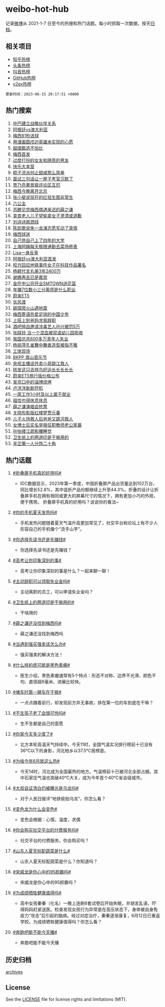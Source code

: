 # weibo-hot-hub

记录[微博](https://www.weibo.com)从 2021-1-7 日至今的热搜和热门话题。每小时抓取一次数据，按天[归档](archives)。

## 相关项目

- [知乎热榜](https://github.com/lonnyzhang423/zhihu-hot-hub)
- [头条热榜](https://github.com/lonnyzhang423/toutiao-hot-hub)
- [抖音热榜](https://github.com/lonnyzhang423/douyin-hot-hub)
- [GitHub热榜](https://github.com/lonnyzhang423/github-hot-hub)
- [v2ex热榜](https://github.com/lonnyzhang423/v2ex-hot-hub)


`更新时间：2023-06-15 20:17:51 +0800`

## 热门搜索

1. [中巴建立战略伙伴关系](https://m.weibo.cn/search?containerid=100103type%3D1%26t%3D10%26q%3D%23%E4%B8%AD%E5%B7%B4%E5%BB%BA%E7%AB%8B%E6%88%98%E7%95%A5%E4%BC%99%E4%BC%B4%E5%85%B3%E7%B3%BB%23&stream_entry_id=51&isnewpage=1&extparam=seat%3D1%26stream_entry_id%3D51%26cate%3D10103%26pos%3D0%26filter_type%3Drealtimehot%26dgr%3D0%26c_type%3D51%26display_time%3D1686831470%26pre_seqid%3D168683147017203267958&luicode=10000011&lfid=106003type%253D25%2526t%253D3%2526disable_hot%253D1%2526filter_type%253Drealtimehot)
1. [阿根廷vs澳大利亚](https://m.weibo.cn/search?containerid=100103type%3D1%26t%3D10%26q%3D%23%E9%98%BF%E6%A0%B9%E5%BB%B7vs%E6%BE%B3%E5%A4%A7%E5%88%A9%E4%BA%9A%23&stream_entry_id=31&isnewpage=1&extparam=seat%3D1%26lcate%3D5001%26realpos%3D1%26pos%3D0%26filter_type%3Drealtimehot%26flag%3D1%26c_type%3D31%26band_rank%3D1%26cate%3D5001%26dgr%3D0%26stream_entry_id%3D31%26q%3D%2523%25E9%2598%25BF%25E6%25A0%25B9%25E5%25BB%25B7vs%25E6%25BE%25B3%25E5%25A4%25A7%25E5%2588%25A9%25E4%25BA%259A%2523%26display_time%3D1686831470%26pre_seqid%3D168683147017203267958&luicode=10000011&lfid=106003type%253D25%2526t%253D3%2526disable_hot%253D1%2526filter_type%253Drealtimehot)
1. [梅西81秒进球](https://m.weibo.cn/search?containerid=100103type%3D1%26t%3D10%26q%3D%E6%A2%85%E8%A5%BF81%E7%A7%92%E8%BF%9B%E7%90%83&stream_entry_id=31&isnewpage=1&extparam=seat%3D1%26lcate%3D5001%26realpos%3D2%26pos%3D1%26filter_type%3Drealtimehot%26flag%3D1%26c_type%3D31%26band_rank%3D2%26cate%3D5001%26dgr%3D0%26stream_entry_id%3D31%26q%3D%25E6%25A2%2585%25E8%25A5%25BF81%25E7%25A7%2592%25E8%25BF%259B%25E7%2590%2583%26display_time%3D1686831470%26pre_seqid%3D168683147017203267958&luicode=10000011&lfid=106003type%253D25%2526t%253D3%2526disable_hot%253D1%2526filter_type%253Drealtimehot)
1. [用漫画圆戍边英雄未实现的心愿](https://m.weibo.cn/search?containerid=100103type%3D1%26t%3D10%26q%3D%23%E7%94%A8%E6%BC%AB%E7%94%BB%E5%9C%86%E6%88%8D%E8%BE%B9%E8%8B%B1%E9%9B%84%E6%9C%AA%E5%AE%9E%E7%8E%B0%E7%9A%84%E5%BF%83%E6%84%BF%23&stream_entry_id=31&isnewpage=1&extparam=seat%3D1%26lcate%3D5001%26realpos%3D3%26pos%3D2%26filter_type%3Drealtimehot%26flag%3D0%26c_type%3D31%26band_rank%3D3%26cate%3D5001%26dgr%3D0%26stream_entry_id%3D31%26q%3D%2523%25E7%2594%25A8%25E6%25BC%25AB%25E7%2594%25BB%25E5%259C%2586%25E6%2588%258D%25E8%25BE%25B9%25E8%258B%25B1%25E9%259B%2584%25E6%259C%25AA%25E5%25AE%259E%25E7%258E%25B0%25E7%259A%2584%25E5%25BF%2583%25E6%2584%25BF%2523%26display_time%3D1686831470%26pre_seqid%3D168683147017203267958&luicode=10000011&lfid=106003type%253D25%2526t%253D3%2526disable_hot%253D1%2526filter_type%253Drealtimehot)
1. [超值甄选不怕比](https://m.weibo.cn/search?containerid=100103type%3D1%26t%3D10%26q%3D%23%E8%B6%85%E5%80%BC%E7%94%84%E9%80%89%E4%B8%8D%E6%80%95%E6%AF%94%23&stream_entry_id=31&isnewpage=1&extparam=seat%3D1%26lcate%3D5001%26pos%3D3%26adid%3D193005%26q%3D%2523%25E8%25B6%2585%25E5%2580%25BC%25E7%2594%2584%25E9%2580%2589%25E4%25B8%258D%25E6%2580%2595%25E6%25AF%2594%2523%26dgr%3D0%26c_type%3D31%26band_rank%3D4%26topic_ad%3D1%26cate%3D5001%26is_ad_pos%3D1%26stream_entry_id%3D31%26filter_type%3Drealtimehot%26display_time%3D1686831470%26pre_seqid%3D168683147017203267958&luicode=10000011&lfid=106003type%253D25%2526t%253D3%2526disable_hot%253D1%2526filter_type%253Drealtimehot)
1. [梅西首发](https://m.weibo.cn/search?containerid=100103type%3D1%26t%3D10%26q%3D%23%E6%A2%85%E8%A5%BF%E9%A6%96%E5%8F%91%23&stream_entry_id=31&isnewpage=1&extparam=seat%3D1%26lcate%3D5001%26realpos%3D4%26pos%3D4%26filter_type%3Drealtimehot%26flag%3D1%26c_type%3D31%26band_rank%3D4%26cate%3D5001%26dgr%3D0%26stream_entry_id%3D31%26q%3D%2523%25E6%25A2%2585%25E8%25A5%25BF%25E9%25A6%2596%25E5%258F%2591%2523%26display_time%3D1686831470%26pre_seqid%3D168683147017203267958&luicode=10000011&lfid=106003type%253D25%2526t%253D3%2526disable_hot%253D1%2526filter_type%253Drealtimehot)
1. [过度打扮的女友和随意的男友](https://m.weibo.cn/search?containerid=100103type%3D1%26t%3D10%26q%3D%E8%BF%87%E5%BA%A6%E6%89%93%E6%89%AE%E7%9A%84%E5%A5%B3%E5%8F%8B%E5%92%8C%E9%9A%8F%E6%84%8F%E7%9A%84%E7%94%B7%E5%8F%8B&stream_entry_id=31&isnewpage=1&extparam=seat%3D1%26lcate%3D5001%26realpos%3D5%26pos%3D5%26filter_type%3Drealtimehot%26flag%3D2%26c_type%3D31%26band_rank%3D5%26cate%3D5001%26dgr%3D0%26stream_entry_id%3D31%26q%3D%25E8%25BF%2587%25E5%25BA%25A6%25E6%2589%2593%25E6%2589%25AE%25E7%259A%2584%25E5%25A5%25B3%25E5%258F%258B%25E5%2592%258C%25E9%259A%258F%25E6%2584%258F%25E7%259A%2584%25E7%2594%25B7%25E5%258F%258B%26display_time%3D1686831470%26pre_seqid%3D168683147017203267958&luicode=10000011&lfid=106003type%253D25%2526t%253D3%2526disable_hot%253D1%2526filter_type%253Drealtimehot)
1. [快乐大本营](https://m.weibo.cn/search?containerid=100103type%3D1%26t%3D10%26q%3D%E5%BF%AB%E4%B9%90%E5%A4%A7%E6%9C%AC%E8%90%A5&stream_entry_id=31&isnewpage=1&extparam=seat%3D1%26lcate%3D5001%26realpos%3D6%26pos%3D6%26filter_type%3Drealtimehot%26flag%3D2%26c_type%3D31%26band_rank%3D6%26cate%3D5001%26dgr%3D0%26stream_entry_id%3D31%26q%3D%25E5%25BF%25AB%25E4%25B9%2590%25E5%25A4%25A7%25E6%259C%25AC%25E8%2590%25A5%26display_time%3D1686831470%26pre_seqid%3D168683147017203267958&luicode=10000011&lfid=106003type%253D25%2526t%253D3%2526disable_hot%253D1%2526filter_type%253Drealtimehot)
1. [粽子流派何止甜咸那么简单](https://m.weibo.cn/search?containerid=100103type%3D1%26t%3D10%26q%3D%23%E7%B2%BD%E5%AD%90%E6%B5%81%E6%B4%BE%E4%BD%95%E6%AD%A2%E7%94%9C%E5%92%B8%E9%82%A3%E4%B9%88%E7%AE%80%E5%8D%95%23&stream_entry_id=31&isnewpage=1&extparam=seat%3D1%26lcate%3D5001%26pos%3D7%26adid%3D192902%26q%3D%2523%25E7%25B2%25BD%25E5%25AD%2590%25E6%25B5%2581%25E6%25B4%25BE%25E4%25BD%2595%25E6%25AD%25A2%25E7%2594%259C%25E5%2592%25B8%25E9%2582%25A3%25E4%25B9%2588%25E7%25AE%2580%25E5%258D%2595%2523%26dgr%3D0%26c_type%3D31%26band_rank%3D7%26cate%3D5001%26is_ad_pos%3D1%26stream_entry_id%3D31%26filter_type%3Drealtimehot%26display_time%3D1686831470%26pre_seqid%3D168683147017203267958&luicode=10000011&lfid=106003type%253D25%2526t%253D3%2526disable_hot%253D1%2526filter_type%253Drealtimehot)
1. [面试三句话让一屋子考官沉默了](https://m.weibo.cn/search?containerid=100103type%3D1%26t%3D10%26q%3D%E9%9D%A2%E8%AF%95%E4%B8%89%E5%8F%A5%E8%AF%9D%E8%AE%A9%E4%B8%80%E5%B1%8B%E5%AD%90%E8%80%83%E5%AE%98%E6%B2%89%E9%BB%98%E4%BA%86&stream_entry_id=31&isnewpage=1&extparam=seat%3D1%26lcate%3D5001%26realpos%3D7%26pos%3D8%26filter_type%3Drealtimehot%26flag%3D0%26c_type%3D31%26band_rank%3D7%26cate%3D5001%26dgr%3D0%26stream_entry_id%3D31%26q%3D%25E9%259D%25A2%25E8%25AF%2595%25E4%25B8%2589%25E5%258F%25A5%25E8%25AF%259D%25E8%25AE%25A9%25E4%25B8%2580%25E5%25B1%258B%25E5%25AD%2590%25E8%2580%2583%25E5%25AE%2598%25E6%25B2%2589%25E9%25BB%2598%25E4%25BA%2586%26display_time%3D1686831470%26pre_seqid%3D168683147017203267958&luicode=10000011&lfid=106003type%253D25%2526t%253D3%2526disable_hot%253D1%2526filter_type%253Drealtimehot)
1. [贾乃亮黄景瑜评论区互怼](https://m.weibo.cn/search?containerid=100103type%3D1%26t%3D10%26q%3D%23%E8%B4%BE%E4%B9%83%E4%BA%AE%E9%BB%84%E6%99%AF%E7%91%9C%E8%AF%84%E8%AE%BA%E5%8C%BA%E4%BA%92%E6%80%BC%23&stream_entry_id=31&isnewpage=1&extparam=seat%3D1%26lcate%3D5001%26realpos%3D8%26pos%3D9%26filter_type%3Drealtimehot%26flag%3D1%26c_type%3D31%26band_rank%3D8%26cate%3D5001%26dgr%3D0%26stream_entry_id%3D31%26q%3D%2523%25E8%25B4%25BE%25E4%25B9%2583%25E4%25BA%25AE%25E9%25BB%2584%25E6%2599%25AF%25E7%2591%259C%25E8%25AF%2584%25E8%25AE%25BA%25E5%258C%25BA%25E4%25BA%2592%25E6%2580%25BC%2523%26display_time%3D1686831470%26pre_seqid%3D168683147017203267958&luicode=10000011&lfid=106003type%253D25%2526t%253D3%2526disable_hot%253D1%2526filter_type%253Drealtimehot)
1. [梅西今晚离开北京](https://m.weibo.cn/search?containerid=100103type%3D1%26t%3D10%26q%3D%23%E6%A2%85%E8%A5%BF%E4%BB%8A%E6%99%9A%E7%A6%BB%E5%BC%80%E5%8C%97%E4%BA%AC%23&stream_entry_id=31&isnewpage=1&extparam=seat%3D1%26lcate%3D5001%26realpos%3D9%26pos%3D10%26filter_type%3Drealtimehot%26flag%3D0%26c_type%3D31%26band_rank%3D9%26cate%3D5001%26dgr%3D0%26stream_entry_id%3D31%26q%3D%2523%25E6%25A2%2585%25E8%25A5%25BF%25E4%25BB%258A%25E6%2599%259A%25E7%25A6%25BB%25E5%25BC%2580%25E5%258C%2597%25E4%25BA%25AC%2523%26display_time%3D1686831470%26pre_seqid%3D168683147017203267958&luicode=10000011&lfid=106003type%253D25%2526t%253D3%2526disable_hot%253D1%2526filter_type%253Drealtimehot)
1. [张小斐说现在的红毯生图非常生](https://m.weibo.cn/search?containerid=100103type%3D1%26t%3D10%26q%3D%E5%BC%A0%E5%B0%8F%E6%96%90%E8%AF%B4%E7%8E%B0%E5%9C%A8%E7%9A%84%E7%BA%A2%E6%AF%AF%E7%94%9F%E5%9B%BE%E9%9D%9E%E5%B8%B8%E7%94%9F&stream_entry_id=31&isnewpage=1&extparam=seat%3D1%26lcate%3D5001%26realpos%3D10%26pos%3D11%26filter_type%3Drealtimehot%26flag%3D2%26c_type%3D31%26band_rank%3D10%26cate%3D5001%26dgr%3D0%26stream_entry_id%3D31%26q%3D%25E5%25BC%25A0%25E5%25B0%258F%25E6%2596%2590%25E8%25AF%25B4%25E7%258E%25B0%25E5%259C%25A8%25E7%259A%2584%25E7%25BA%25A2%25E6%25AF%25AF%25E7%2594%259F%25E5%259B%25BE%25E9%259D%259E%25E5%25B8%25B8%25E7%2594%259F%26display_time%3D1686831470%26pre_seqid%3D168683147017203267958&luicode=10000011&lfid=106003type%253D25%2526t%253D3%2526disable_hot%253D1%2526filter_type%253Drealtimehot)
1. [六公主](https://m.weibo.cn/search?containerid=100103type%3D1%26t%3D10%26q%3D%E5%85%AD%E5%85%AC%E4%B8%BB&stream_entry_id=31&isnewpage=1&extparam=seat%3D1%26lcate%3D5001%26realpos%3D11%26pos%3D12%26filter_type%3Drealtimehot%26flag%3D2%26c_type%3D31%26band_rank%3D11%26cate%3D5001%26dgr%3D0%26stream_entry_id%3D31%26q%3D%25E5%2585%25AD%25E5%2585%25AC%25E4%25B8%25BB%26display_time%3D1686831470%26pre_seqid%3D168683147017203267958&luicode=10000011&lfid=106003type%253D25%2526t%253D3%2526disable_hot%253D1%2526filter_type%253Drealtimehot)
1. [苏醒见完梅西偶遇来迟的薛之谦](https://m.weibo.cn/search?containerid=100103type%3D1%26t%3D10%26q%3D%23%E8%8B%8F%E9%86%92%E8%A7%81%E5%AE%8C%E6%A2%85%E8%A5%BF%E5%81%B6%E9%81%87%E6%9D%A5%E8%BF%9F%E7%9A%84%E8%96%9B%E4%B9%8B%E8%B0%A6%23&stream_entry_id=31&isnewpage=1&extparam=seat%3D1%26lcate%3D5001%26realpos%3D12%26pos%3D13%26filter_type%3Drealtimehot%26flag%3D1%26c_type%3D31%26band_rank%3D12%26cate%3D5001%26dgr%3D0%26stream_entry_id%3D31%26q%3D%2523%25E8%258B%258F%25E9%2586%2592%25E8%25A7%2581%25E5%25AE%258C%25E6%25A2%2585%25E8%25A5%25BF%25E5%2581%25B6%25E9%2581%2587%25E6%259D%25A5%25E8%25BF%259F%25E7%259A%2584%25E8%2596%259B%25E4%25B9%258B%25E8%25B0%25A6%2523%26display_time%3D1686831470%26pre_seqid%3D168683147017203267958&luicode=10000011&lfid=106003type%253D25%2526t%253D3%2526disable_hot%253D1%2526filter_type%253Drealtimehot)
1. [卖杏老人儿子望偷拿女子澄清或道歉](https://m.weibo.cn/search?containerid=100103type%3D1%26t%3D10%26q%3D%23%E5%8D%96%E6%9D%8F%E8%80%81%E4%BA%BA%E5%84%BF%E5%AD%90%E6%9C%9B%E5%81%B7%E6%8B%BF%E5%A5%B3%E5%AD%90%E6%BE%84%E6%B8%85%E6%88%96%E9%81%93%E6%AD%89%23&stream_entry_id=31&isnewpage=1&extparam=seat%3D1%26lcate%3D5001%26realpos%3D13%26pos%3D14%26filter_type%3Drealtimehot%26flag%3D2%26c_type%3D31%26band_rank%3D13%26cate%3D5001%26dgr%3D0%26stream_entry_id%3D31%26q%3D%2523%25E5%258D%2596%25E6%259D%258F%25E8%2580%2581%25E4%25BA%25BA%25E5%2584%25BF%25E5%25AD%2590%25E6%259C%259B%25E5%2581%25B7%25E6%258B%25BF%25E5%25A5%25B3%25E5%25AD%2590%25E6%25BE%2584%25E6%25B8%2585%25E6%2588%2596%25E9%2581%2593%25E6%25AD%2589%2523%26display_time%3D1686831470%26pre_seqid%3D168683147017203267958&luicode=10000011&lfid=106003type%253D25%2526t%253D3%2526disable_hot%253D1%2526filter_type%253Drealtimehot)
1. [刘诗诗肩颈线](https://m.weibo.cn/search?containerid=100103type%3D1%26t%3D10%26q%3D%E5%88%98%E8%AF%97%E8%AF%97%E8%82%A9%E9%A2%88%E7%BA%BF&stream_entry_id=31&isnewpage=1&extparam=seat%3D1%26lcate%3D5001%26realpos%3D14%26pos%3D15%26filter_type%3Drealtimehot%26flag%3D1%26c_type%3D31%26band_rank%3D14%26cate%3D5001%26dgr%3D0%26stream_entry_id%3D31%26q%3D%25E5%2588%2598%25E8%25AF%2597%25E8%25AF%2597%25E8%2582%25A9%25E9%25A2%2588%25E7%25BA%25BF%26display_time%3D1686831470%26pre_seqid%3D168683147017203267958&luicode=10000011&lfid=106003type%253D25%2526t%253D3%2526disable_hot%253D1%2526filter_type%253Drealtimehot)
1. [陈凯歌说朱一龙演志愿军动了真情](https://m.weibo.cn/search?containerid=100103type%3D1%26t%3D10%26q%3D%23%E9%99%88%E5%87%AF%E6%AD%8C%E8%AF%B4%E6%9C%B1%E4%B8%80%E9%BE%99%E6%BC%94%E5%BF%97%E6%84%BF%E5%86%9B%E5%8A%A8%E4%BA%86%E7%9C%9F%E6%83%85%23&stream_entry_id=31&isnewpage=1&extparam=seat%3D1%26lcate%3D5001%26realpos%3D15%26pos%3D16%26adid%3D193190%26q%3D%2523%25E9%2599%2588%25E5%2587%25AF%25E6%25AD%258C%25E8%25AF%25B4%25E6%259C%25B1%25E4%25B8%2580%25E9%25BE%2599%25E6%25BC%2594%25E5%25BF%2597%25E6%2584%25BF%25E5%2586%259B%25E5%258A%25A8%25E4%25BA%2586%25E7%259C%259F%25E6%2583%2585%2523%26flag%3D0%26c_type%3D31%26band_rank%3D15%26cate%3D5001%26stream_entry_id%3D31%26dgr%3D0%26filter_type%3Drealtimehot%26display_time%3D1686831470%26pre_seqid%3D168683147017203267958&luicode=10000011&lfid=106003type%253D25%2526t%253D3%2526disable_hot%253D1%2526filter_type%253Drealtimehot)
1. [梅西球迷](https://m.weibo.cn/search?containerid=100103type%3D1%26t%3D10%26q%3D%E6%A2%85%E8%A5%BF%E7%90%83%E8%BF%B7&stream_entry_id=31&isnewpage=1&extparam=seat%3D1%26lcate%3D5001%26realpos%3D16%26pos%3D17%26filter_type%3Drealtimehot%26flag%3D0%26c_type%3D31%26band_rank%3D16%26cate%3D5001%26dgr%3D0%26stream_entry_id%3D31%26q%3D%25E6%25A2%2585%25E8%25A5%25BF%25E7%2590%2583%25E8%25BF%25B7%26display_time%3D1686831470%26pre_seqid%3D168683147017203267958&luicode=10000011&lfid=106003type%253D25%2526t%253D3%2526disable_hot%253D1%2526filter_type%253Drealtimehot)
1. [自己供自己上了四年的大学](https://m.weibo.cn/search?containerid=100103type%3D1%26t%3D10%26q%3D%23%E8%87%AA%E5%B7%B1%E4%BE%9B%E8%87%AA%E5%B7%B1%E4%B8%8A%E4%BA%86%E5%9B%9B%E5%B9%B4%E7%9A%84%E5%A4%A7%E5%AD%A6%23&stream_entry_id=31&isnewpage=1&extparam=seat%3D1%26lcate%3D5001%26realpos%3D17%26pos%3D18%26filter_type%3Drealtimehot%26flag%3D1%26c_type%3D31%26band_rank%3D17%26cate%3D5001%26dgr%3D0%26stream_entry_id%3D31%26q%3D%2523%25E8%2587%25AA%25E5%25B7%25B1%25E4%25BE%259B%25E8%2587%25AA%25E5%25B7%25B1%25E4%25B8%258A%25E4%25BA%2586%25E5%259B%259B%25E5%25B9%25B4%25E7%259A%2584%25E5%25A4%25A7%25E5%25AD%25A6%2523%26display_time%3D1686831470%26pre_seqid%3D168683147017203267958&luicode=10000011&lfid=106003type%253D25%2526t%253D3%2526disable_hot%253D1%2526filter_type%253Drealtimehot)
1. [上海阿姨每天极限通勤去菜场修表](https://m.weibo.cn/search?containerid=100103type%3D1%26t%3D10%26q%3D%23%E4%B8%8A%E6%B5%B7%E9%98%BF%E5%A7%A8%E6%AF%8F%E5%A4%A9%E6%9E%81%E9%99%90%E9%80%9A%E5%8B%A4%E5%8E%BB%E8%8F%9C%E5%9C%BA%E4%BF%AE%E8%A1%A8%23&stream_entry_id=31&isnewpage=1&extparam=seat%3D1%26lcate%3D5001%26realpos%3D18%26pos%3D19%26filter_type%3Drealtimehot%26flag%3D0%26c_type%3D31%26band_rank%3D18%26cate%3D5001%26dgr%3D0%26stream_entry_id%3D31%26q%3D%2523%25E4%25B8%258A%25E6%25B5%25B7%25E9%2598%25BF%25E5%25A7%25A8%25E6%25AF%258F%25E5%25A4%25A9%25E6%259E%2581%25E9%2599%2590%25E9%2580%259A%25E5%258B%25A4%25E5%258E%25BB%25E8%258F%259C%25E5%259C%25BA%25E4%25BF%25AE%25E8%25A1%25A8%2523%26display_time%3D1686831470%26pre_seqid%3D168683147017203267958&luicode=10000011&lfid=106003type%253D25%2526t%253D3%2526disable_hot%253D1%2526filter_type%253Drealtimehot)
1. [Lisa一身反骨](https://m.weibo.cn/search?containerid=100103type%3D1%26t%3D10%26q%3D%23Lisa%E4%B8%80%E8%BA%AB%E5%8F%8D%E9%AA%A8%23&stream_entry_id=31&isnewpage=1&extparam=seat%3D1%26lcate%3D5001%26realpos%3D19%26pos%3D20%26filter_type%3Drealtimehot%26flag%3D0%26c_type%3D31%26band_rank%3D19%26cate%3D5001%26dgr%3D0%26stream_entry_id%3D31%26q%3D%2523Lisa%25E4%25B8%2580%25E8%25BA%25AB%25E5%258F%258D%25E9%25AA%25A8%2523%26display_time%3D1686831470%26pre_seqid%3D168683147017203267958&luicode=10000011&lfid=106003type%253D25%2526t%253D3%2526disable_hot%253D1%2526filter_type%253Drealtimehot)
1. [阿根廷vs澳大利亚首发](https://m.weibo.cn/search?containerid=100103type%3D1%26t%3D10%26q%3D%23%E9%98%BF%E6%A0%B9%E5%BB%B7vs%E6%BE%B3%E5%A4%A7%E5%88%A9%E4%BA%9A%E9%A6%96%E5%8F%91%23&stream_entry_id=31&isnewpage=1&extparam=seat%3D1%26lcate%3D5001%26realpos%3D20%26pos%3D21%26filter_type%3Drealtimehot%26flag%3D1%26c_type%3D31%26band_rank%3D20%26cate%3D5001%26dgr%3D0%26stream_entry_id%3D31%26q%3D%2523%25E9%2598%25BF%25E6%25A0%25B9%25E5%25BB%25B7vs%25E6%25BE%25B3%25E5%25A4%25A7%25E5%2588%25A9%25E4%25BA%259A%25E9%25A6%2596%25E5%258F%2591%2523%26display_time%3D1686831470%26pre_seqid%3D168683147017203267958&luicode=10000011&lfid=106003type%253D25%2526t%253D3%2526disable_hot%253D1%2526filter_type%253Drealtimehot)
1. [校方回应地铁事件女子在科技作品署名](https://m.weibo.cn/search?containerid=100103type%3D1%26t%3D10%26q%3D%23%E6%A0%A1%E6%96%B9%E5%9B%9E%E5%BA%94%E5%9C%B0%E9%93%81%E4%BA%8B%E4%BB%B6%E5%A5%B3%E5%AD%90%E5%9C%A8%E7%A7%91%E6%8A%80%E4%BD%9C%E5%93%81%E7%BD%B2%E5%90%8D%23&stream_entry_id=31&isnewpage=1&extparam=seat%3D1%26lcate%3D5001%26realpos%3D21%26pos%3D22%26filter_type%3Drealtimehot%26flag%3D1%26c_type%3D31%26band_rank%3D21%26cate%3D5001%26dgr%3D0%26stream_entry_id%3D31%26q%3D%2523%25E6%25A0%25A1%25E6%2596%25B9%25E5%259B%259E%25E5%25BA%2594%25E5%259C%25B0%25E9%2593%2581%25E4%25BA%258B%25E4%25BB%25B6%25E5%25A5%25B3%25E5%25AD%2590%25E5%259C%25A8%25E7%25A7%2591%25E6%258A%2580%25E4%25BD%259C%25E5%2593%2581%25E7%25BD%25B2%25E5%2590%258D%2523%26display_time%3D1686831470%26pre_seqid%3D168683147017203267958&luicode=10000011&lfid=106003type%253D25%2526t%253D3%2526disable_hot%253D1%2526filter_type%253Drealtimehot)
1. [杨颖代言丸美3年2400万](https://m.weibo.cn/search?containerid=100103type%3D1%26t%3D10%26q%3D%23%E6%9D%A8%E9%A2%96%E4%BB%A3%E8%A8%80%E4%B8%B8%E7%BE%8E3%E5%B9%B42400%E4%B8%87%23&stream_entry_id=31&isnewpage=1&extparam=seat%3D1%26lcate%3D5001%26realpos%3D22%26pos%3D23%26filter_type%3Drealtimehot%26flag%3D2%26c_type%3D31%26band_rank%3D22%26cate%3D5001%26dgr%3D0%26stream_entry_id%3D31%26q%3D%2523%25E6%259D%25A8%25E9%25A2%2596%25E4%25BB%25A3%25E8%25A8%2580%25E4%25B8%25B8%25E7%25BE%258E3%25E5%25B9%25B42400%25E4%25B8%2587%2523%26display_time%3D1686831470%26pre_seqid%3D168683147017203267958&luicode=10000011&lfid=106003type%253D25%2526t%253D3%2526disable_hot%253D1%2526filter_type%253Drealtimehot)
1. [谢娜再去已是嘉宾](https://m.weibo.cn/search?containerid=100103type%3D1%26t%3D10%26q%3D%23%E8%B0%A2%E5%A8%9C%E5%86%8D%E5%8E%BB%E5%B7%B2%E6%98%AF%E5%98%89%E5%AE%BE%23&stream_entry_id=31&isnewpage=1&extparam=seat%3D1%26lcate%3D5001%26realpos%3D23%26pos%3D24%26filter_type%3Drealtimehot%26flag%3D0%26c_type%3D31%26band_rank%3D23%26cate%3D5001%26dgr%3D0%26stream_entry_id%3D31%26q%3D%2523%25E8%25B0%25A2%25E5%25A8%259C%25E5%2586%258D%25E5%258E%25BB%25E5%25B7%25B2%25E6%2598%25AF%25E5%2598%2589%25E5%25AE%25BE%2523%26display_time%3D1686831470%26pre_seqid%3D168683147017203267958&luicode=10000011&lfid=106003type%253D25%2526t%253D3%2526disable_hot%253D1%2526filter_type%253Drealtimehot)
1. [金在中公司开业SMTOWN送花篮](https://m.weibo.cn/search?containerid=100103type%3D1%26t%3D10%26q%3D%23%E9%87%91%E5%9C%A8%E4%B8%AD%E5%85%AC%E5%8F%B8%E5%BC%80%E4%B8%9ASMTOWN%E9%80%81%E8%8A%B1%E7%AF%AE%23&stream_entry_id=31&isnewpage=1&extparam=seat%3D1%26lcate%3D5001%26realpos%3D24%26pos%3D25%26filter_type%3Drealtimehot%26flag%3D1%26c_type%3D31%26band_rank%3D24%26cate%3D5001%26dgr%3D0%26stream_entry_id%3D31%26q%3D%2523%25E9%2587%2591%25E5%259C%25A8%25E4%25B8%25AD%25E5%2585%25AC%25E5%258F%25B8%25E5%25BC%2580%25E4%25B8%259ASMTOWN%25E9%2580%2581%25E8%258A%25B1%25E7%25AF%25AE%2523%26display_time%3D1686831470%26pre_seqid%3D168683147017203267958&luicode=10000011&lfid=106003type%253D25%2526t%253D3%2526disable_hot%253D1%2526filter_type%253Drealtimehot)
1. [年赚7位数小三分离师是什么职业](https://m.weibo.cn/search?containerid=100103type%3D1%26t%3D10%26q%3D%23%E5%B9%B4%E8%B5%9A7%E4%BD%8D%E6%95%B0%E5%B0%8F%E4%B8%89%E5%88%86%E7%A6%BB%E5%B8%88%E6%98%AF%E4%BB%80%E4%B9%88%E8%81%8C%E4%B8%9A%23&stream_entry_id=31&isnewpage=1&extparam=seat%3D1%26lcate%3D5001%26realpos%3D25%26pos%3D26%26filter_type%3Drealtimehot%26flag%3D0%26c_type%3D31%26band_rank%3D25%26cate%3D5001%26dgr%3D0%26stream_entry_id%3D31%26q%3D%2523%25E5%25B9%25B4%25E8%25B5%259A7%25E4%25BD%258D%25E6%2595%25B0%25E5%25B0%258F%25E4%25B8%2589%25E5%2588%2586%25E7%25A6%25BB%25E5%25B8%2588%25E6%2598%25AF%25E4%25BB%2580%25E4%25B9%2588%25E8%2581%258C%25E4%25B8%259A%2523%26display_time%3D1686831470%26pre_seqid%3D168683147017203267958&luicode=10000011&lfid=106003type%253D25%2526t%253D3%2526disable_hot%253D1%2526filter_type%253Drealtimehot)
1. [蔚来ET5](https://m.weibo.cn/search?containerid=100103type%3D1%26t%3D10%26q%3D%E8%94%9A%E6%9D%A5ET5&stream_entry_id=31&isnewpage=1&extparam=seat%3D1%26lcate%3D5001%26realpos%3D26%26pos%3D27%26filter_type%3Drealtimehot%26flag%3D1%26c_type%3D31%26band_rank%3D26%26cate%3D5001%26dgr%3D0%26stream_entry_id%3D31%26q%3D%25E8%2594%259A%25E6%259D%25A5ET5%26display_time%3D1686831470%26pre_seqid%3D168683147017203267958&luicode=10000011&lfid=106003type%253D25%2526t%253D3%2526disable_hot%253D1%2526filter_type%253Drealtimehot)
1. [长风渡](https://m.weibo.cn/search?containerid=100103type%3D1%26t%3D10%26q%3D%E9%95%BF%E9%A3%8E%E6%B8%A1&stream_entry_id=31&isnewpage=1&extparam=seat%3D1%26lcate%3D5001%26realpos%3D27%26pos%3D28%26filter_type%3Drealtimehot%26flag%3D0%26c_type%3D31%26band_rank%3D27%26cate%3D5001%26dgr%3D0%26stream_entry_id%3D31%26q%3D%25E9%2595%25BF%25E9%25A3%258E%25E6%25B8%25A1%26display_time%3D1686831470%26pre_seqid%3D168683147017203267958&luicode=10000011&lfid=106003type%253D25%2526t%253D3%2526disable_hot%253D1%2526filter_type%253Drealtimehot)
1. [姚琛爬火山遇地震](https://m.weibo.cn/search?containerid=100103type%3D1%26t%3D10%26q%3D%23%E5%A7%9A%E7%90%9B%E7%88%AC%E7%81%AB%E5%B1%B1%E9%81%87%E5%9C%B0%E9%9C%87%23&stream_entry_id=31&isnewpage=1&extparam=seat%3D1%26lcate%3D5001%26realpos%3D28%26pos%3D29%26filter_type%3Drealtimehot%26flag%3D1%26c_type%3D31%26band_rank%3D28%26cate%3D5001%26dgr%3D0%26stream_entry_id%3D31%26q%3D%2523%25E5%25A7%259A%25E7%2590%259B%25E7%2588%25AC%25E7%2581%25AB%25E5%25B1%25B1%25E9%2581%2587%25E5%259C%25B0%25E9%259C%2587%2523%26display_time%3D1686831470%26pre_seqid%3D168683147017203267958&luicode=10000011&lfid=106003type%253D25%2526t%253D3%2526disable_hot%253D1%2526filter_type%253Drealtimehot)
1. [梅西寄语热爱足球的中国少年](https://m.weibo.cn/search?containerid=100103type%3D1%26t%3D10%26q%3D%23%E6%A2%85%E8%A5%BF%E5%AF%84%E8%AF%AD%E7%83%AD%E7%88%B1%E8%B6%B3%E7%90%83%E7%9A%84%E4%B8%AD%E5%9B%BD%E5%B0%91%E5%B9%B4%23&stream_entry_id=31&isnewpage=1&extparam=seat%3D1%26lcate%3D5001%26realpos%3D29%26pos%3D30%26filter_type%3Drealtimehot%26flag%3D0%26c_type%3D31%26band_rank%3D29%26cate%3D5001%26dgr%3D0%26stream_entry_id%3D31%26q%3D%2523%25E6%25A2%2585%25E8%25A5%25BF%25E5%25AF%2584%25E8%25AF%25AD%25E7%2583%25AD%25E7%2588%25B1%25E8%25B6%25B3%25E7%2590%2583%25E7%259A%2584%25E4%25B8%25AD%25E5%259B%25BD%25E5%25B0%2591%25E5%25B9%25B4%2523%26display_time%3D1686831470%26pre_seqid%3D168683147017203267958&luicode=10000011&lfid=106003type%253D25%2526t%253D3%2526disable_hot%253D1%2526filter_type%253Drealtimehot)
1. [上班上到爸妈求我辞职](https://m.weibo.cn/search?containerid=100103type%3D1%26t%3D10%26q%3D%23%E4%B8%8A%E7%8F%AD%E4%B8%8A%E5%88%B0%E7%88%B8%E5%A6%88%E6%B1%82%E6%88%91%E8%BE%9E%E8%81%8C%23&stream_entry_id=31&isnewpage=1&extparam=seat%3D1%26lcate%3D5001%26realpos%3D30%26pos%3D31%26filter_type%3Drealtimehot%26flag%3D0%26c_type%3D31%26band_rank%3D30%26cate%3D5001%26dgr%3D0%26stream_entry_id%3D31%26q%3D%2523%25E4%25B8%258A%25E7%258F%25AD%25E4%25B8%258A%25E5%2588%25B0%25E7%2588%25B8%25E5%25A6%2588%25E6%25B1%2582%25E6%2588%2591%25E8%25BE%259E%25E8%2581%258C%2523%26display_time%3D1686831470%26pre_seqid%3D168683147017203267958&luicode=10000011&lfid=106003type%253D25%2526t%253D3%2526disable_hot%253D1%2526filter_type%253Drealtimehot)
1. [酒吧擅自邀请涉毒艺人孙兴被罚5万](https://m.weibo.cn/search?containerid=100103type%3D1%26t%3D10%26q%3D%23%E9%85%92%E5%90%A7%E6%93%85%E8%87%AA%E9%82%80%E8%AF%B7%E6%B6%89%E6%AF%92%E8%89%BA%E4%BA%BA%E5%AD%99%E5%85%B4%E8%A2%AB%E7%BD%9A5%E4%B8%87%23&stream_entry_id=31&isnewpage=1&extparam=seat%3D1%26lcate%3D5001%26realpos%3D31%26pos%3D32%26filter_type%3Drealtimehot%26flag%3D0%26c_type%3D31%26band_rank%3D31%26cate%3D5001%26dgr%3D0%26stream_entry_id%3D31%26q%3D%2523%25E9%2585%2592%25E5%2590%25A7%25E6%2593%2585%25E8%2587%25AA%25E9%2582%2580%25E8%25AF%25B7%25E6%25B6%2589%25E6%25AF%2592%25E8%2589%25BA%25E4%25BA%25BA%25E5%25AD%2599%25E5%2585%25B4%25E8%25A2%25AB%25E7%25BD%259A5%25E4%25B8%2587%2523%26display_time%3D1686831470%26pre_seqid%3D168683147017203267958&luicode=10000011&lfid=106003type%253D25%2526t%253D3%2526disable_hot%253D1%2526filter_type%253Drealtimehot)
1. [张踩铃 当一个混血被双语幼儿园拒收](https://m.weibo.cn/search?containerid=100103type%3D1%26t%3D10%26q%3D%E5%BC%A0%E8%B8%A9%E9%93%83+%E5%BD%93%E4%B8%80%E4%B8%AA%E6%B7%B7%E8%A1%80%E8%A2%AB%E5%8F%8C%E8%AF%AD%E5%B9%BC%E5%84%BF%E5%9B%AD%E6%8B%92%E6%94%B6&stream_entry_id=31&isnewpage=1&extparam=seat%3D1%26lcate%3D5001%26realpos%3D32%26pos%3D33%26filter_type%3Drealtimehot%26flag%3D1%26c_type%3D31%26band_rank%3D32%26cate%3D5001%26dgr%3D0%26stream_entry_id%3D31%26q%3D%25E5%25BC%25A0%25E8%25B8%25A9%25E9%2593%2583%2520%25E5%25BD%2593%25E4%25B8%2580%25E4%25B8%25AA%25E6%25B7%25B7%25E8%25A1%2580%25E8%25A2%25AB%25E5%258F%258C%25E8%25AF%25AD%25E5%25B9%25BC%25E5%2584%25BF%25E5%259B%25AD%25E6%258B%2592%25E6%2594%25B6%26display_time%3D1686831470%26pre_seqid%3D168683147017203267958&luicode=10000011&lfid=106003type%253D25%2526t%253D3%2526disable_hot%253D1%2526filter_type%253Drealtimehot)
1. [我国总共600多万青年人失业](https://m.weibo.cn/search?containerid=100103type%3D1%26t%3D10%26q%3D%23%E6%88%91%E5%9B%BD%E6%80%BB%E5%85%B1600%E5%A4%9A%E4%B8%87%E9%9D%92%E5%B9%B4%E4%BA%BA%E5%A4%B1%E4%B8%9A%23&stream_entry_id=31&isnewpage=1&extparam=seat%3D1%26lcate%3D5001%26realpos%3D33%26pos%3D34%26filter_type%3Drealtimehot%26flag%3D0%26c_type%3D31%26band_rank%3D33%26cate%3D5001%26dgr%3D0%26stream_entry_id%3D31%26q%3D%2523%25E6%2588%2591%25E5%259B%25BD%25E6%2580%25BB%25E5%2585%25B1600%25E5%25A4%259A%25E4%25B8%2587%25E9%259D%2592%25E5%25B9%25B4%25E4%25BA%25BA%25E5%25A4%25B1%25E4%25B8%259A%2523%26display_time%3D1686831470%26pre_seqid%3D168683147017203267958&luicode=10000011&lfid=106003type%253D25%2526t%253D3%2526disable_hot%253D1%2526filter_type%253Drealtimehot)
1. [杨丽萍孔雀舞中舞者造型被指不雅](https://m.weibo.cn/search?containerid=100103type%3D1%26t%3D10%26q%3D%23%E6%9D%A8%E4%B8%BD%E8%90%8D%E5%AD%94%E9%9B%80%E8%88%9E%E4%B8%AD%E8%88%9E%E8%80%85%E9%80%A0%E5%9E%8B%E8%A2%AB%E6%8C%87%E4%B8%8D%E9%9B%85%23&stream_entry_id=31&isnewpage=1&extparam=seat%3D1%26lcate%3D5001%26realpos%3D34%26pos%3D35%26filter_type%3Drealtimehot%26flag%3D0%26c_type%3D31%26band_rank%3D34%26cate%3D5001%26dgr%3D0%26stream_entry_id%3D31%26q%3D%2523%25E6%259D%25A8%25E4%25B8%25BD%25E8%2590%258D%25E5%25AD%2594%25E9%259B%2580%25E8%2588%259E%25E4%25B8%25AD%25E8%2588%259E%25E8%2580%2585%25E9%2580%25A0%25E5%259E%258B%25E8%25A2%25AB%25E6%258C%2587%25E4%25B8%258D%25E9%259B%2585%2523%26display_time%3D1686831470%26pre_seqid%3D168683147017203267958&luicode=10000011&lfid=106003type%253D25%2526t%253D3%2526disable_hot%253D1%2526filter_type%253Drealtimehot)
1. [工体现场](https://m.weibo.cn/search?containerid=100103type%3D1%26t%3D10%26q%3D%E5%B7%A5%E4%BD%93%E7%8E%B0%E5%9C%BA&stream_entry_id=31&isnewpage=1&extparam=seat%3D1%26lcate%3D5001%26realpos%3D35%26pos%3D36%26filter_type%3Drealtimehot%26flag%3D0%26c_type%3D31%26band_rank%3D35%26cate%3D5001%26dgr%3D0%26stream_entry_id%3D31%26q%3D%25E5%25B7%25A5%25E4%25BD%2593%25E7%258E%25B0%25E5%259C%25BA%26display_time%3D1686831470%26pre_seqid%3D168683147017203267958&luicode=10000011&lfid=106003type%253D25%2526t%253D3%2526disable_hot%253D1%2526filter_type%253Drealtimehot)
1. [BKPP 嵩山音乐节](https://m.weibo.cn/search?containerid=100103type%3D1%26t%3D10%26q%3DBKPP+%E5%B5%A9%E5%B1%B1%E9%9F%B3%E4%B9%90%E8%8A%82&stream_entry_id=31&isnewpage=1&extparam=seat%3D1%26lcate%3D5001%26realpos%3D36%26pos%3D37%26filter_type%3Drealtimehot%26flag%3D0%26c_type%3D31%26band_rank%3D36%26cate%3D5001%26dgr%3D0%26stream_entry_id%3D31%26q%3DBKPP%2520%25E5%25B5%25A9%25E5%25B1%25B1%25E9%259F%25B3%25E4%25B9%2590%25E8%258A%2582%26display_time%3D1686831470%26pre_seqid%3D168683147017203267958&luicode=10000011&lfid=106003type%253D25%2526t%253D3%2526disable_hot%253D1%2526filter_type%253Drealtimehot)
1. [央视主播谈外卖小哥跳江救人](https://m.weibo.cn/search?containerid=100103type%3D1%26t%3D10%26q%3D%23%E5%A4%AE%E8%A7%86%E4%B8%BB%E6%92%AD%E8%B0%88%E5%A4%96%E5%8D%96%E5%B0%8F%E5%93%A5%E8%B7%B3%E6%B1%9F%E6%95%91%E4%BA%BA%23&stream_entry_id=31&isnewpage=1&extparam=seat%3D1%26lcate%3D5001%26realpos%3D37%26pos%3D38%26filter_type%3Drealtimehot%26flag%3D1%26c_type%3D31%26band_rank%3D37%26cate%3D5001%26dgr%3D0%26stream_entry_id%3D31%26q%3D%2523%25E5%25A4%25AE%25E8%25A7%2586%25E4%25B8%25BB%25E6%2592%25AD%25E8%25B0%2588%25E5%25A4%2596%25E5%258D%2596%25E5%25B0%258F%25E5%2593%25A5%25E8%25B7%25B3%25E6%25B1%259F%25E6%2595%2591%25E4%25BA%25BA%2523%26display_time%3D1686831470%26pre_seqid%3D168683147017203267958&luicode=10000011&lfid=106003type%253D25%2526t%253D3%2526disable_hot%253D1%2526filter_type%253Drealtimehot)
1. [转发这只吉祥鸟好运长长长长长](https://m.weibo.cn/search?containerid=100103type%3D1%26t%3D10%26q%3D%23%E8%BD%AC%E5%8F%91%E8%BF%99%E5%8F%AA%E5%90%89%E7%A5%A5%E9%B8%9F%E5%A5%BD%E8%BF%90%E9%95%BF%E9%95%BF%E9%95%BF%E9%95%BF%E9%95%BF%23&stream_entry_id=31&isnewpage=1&extparam=seat%3D1%26lcate%3D5001%26realpos%3D38%26pos%3D39%26filter_type%3Drealtimehot%26flag%3D1%26c_type%3D31%26band_rank%3D38%26cate%3D5001%26dgr%3D0%26stream_entry_id%3D31%26q%3D%2523%25E8%25BD%25AC%25E5%258F%2591%25E8%25BF%2599%25E5%258F%25AA%25E5%2590%2589%25E7%25A5%25A5%25E9%25B8%259F%25E5%25A5%25BD%25E8%25BF%2590%25E9%2595%25BF%25E9%2595%25BF%25E9%2595%25BF%25E9%2595%25BF%25E9%2595%25BF%2523%26display_time%3D1686831470%26pre_seqid%3D168683147017203267958&luicode=10000011&lfid=106003type%253D25%2526t%253D3%2526disable_hot%253D1%2526filter_type%253Drealtimehot)
1. [蔚来ET5旅行版价格公布](https://m.weibo.cn/search?containerid=100103type%3D1%26t%3D10%26q%3D%23%E8%94%9A%E6%9D%A5ET5%E6%97%85%E8%A1%8C%E7%89%88%E4%BB%B7%E6%A0%BC%E5%85%AC%E5%B8%83%23&stream_entry_id=31&isnewpage=1&extparam=seat%3D1%26lcate%3D5001%26realpos%3D39%26pos%3D40%26adid%3D193133%26q%3D%2523%25E8%2594%259A%25E6%259D%25A5ET5%25E6%2597%2585%25E8%25A1%258C%25E7%2589%2588%25E4%25BB%25B7%25E6%25A0%25BC%25E5%2585%25AC%25E5%25B8%2583%2523%26flag%3D0%26c_type%3D31%26band_rank%3D39%26cate%3D5001%26stream_entry_id%3D31%26dgr%3D0%26filter_type%3Drealtimehot%26display_time%3D1686831470%26pre_seqid%3D168683147017203267958&luicode=10000011&lfid=106003type%253D25%2526t%253D3%2526disable_hot%253D1%2526filter_type%253Drealtimehot)
1. [吴京口中的淄博烧烤](https://m.weibo.cn/search?containerid=100103type%3D1%26t%3D10%26q%3D%23%E5%90%B4%E4%BA%AC%E5%8F%A3%E4%B8%AD%E7%9A%84%E6%B7%84%E5%8D%9A%E7%83%A7%E7%83%A4%23&stream_entry_id=31&isnewpage=1&extparam=seat%3D1%26lcate%3D5001%26realpos%3D40%26pos%3D41%26filter_type%3Drealtimehot%26flag%3D0%26c_type%3D31%26band_rank%3D40%26cate%3D5001%26dgr%3D0%26stream_entry_id%3D31%26q%3D%2523%25E5%2590%25B4%25E4%25BA%25AC%25E5%258F%25A3%25E4%25B8%25AD%25E7%259A%2584%25E6%25B7%2584%25E5%258D%259A%25E7%2583%25A7%25E7%2583%25A4%2523%26display_time%3D1686831470%26pre_seqid%3D168683147017203267958&luicode=10000011&lfid=106003type%253D25%2526t%253D3%2526disable_hot%253D1%2526filter_type%253Drealtimehot)
1. [卢洋洋新剧开机](https://m.weibo.cn/search?containerid=100103type%3D1%26t%3D10%26q%3D%23%E5%8D%A2%E6%B4%8B%E6%B4%8B%E6%96%B0%E5%89%A7%E5%BC%80%E6%9C%BA%23&stream_entry_id=31&isnewpage=1&extparam=seat%3D1%26lcate%3D5001%26realpos%3D41%26pos%3D42%26filter_type%3Drealtimehot%26flag%3D1%26c_type%3D31%26band_rank%3D41%26cate%3D5001%26dgr%3D0%26stream_entry_id%3D31%26q%3D%2523%25E5%258D%25A2%25E6%25B4%258B%25E6%25B4%258B%25E6%2596%25B0%25E5%2589%25A7%25E5%25BC%2580%25E6%259C%25BA%2523%26display_time%3D1686831470%26pre_seqid%3D168683147017203267958&luicode=10000011&lfid=106003type%253D25%2526t%253D3%2526disable_hot%253D1%2526filter_type%253Drealtimehot)
1. [一周工作1小时及以上属于就业](https://m.weibo.cn/search?containerid=100103type%3D1%26t%3D10%26q%3D%23%E4%B8%80%E5%91%A8%E5%B7%A5%E4%BD%9C1%E5%B0%8F%E6%97%B6%E5%8F%8A%E4%BB%A5%E4%B8%8A%E5%B1%9E%E4%BA%8E%E5%B0%B1%E4%B8%9A%23&stream_entry_id=31&isnewpage=1&extparam=seat%3D1%26lcate%3D5001%26realpos%3D42%26pos%3D43%26filter_type%3Drealtimehot%26flag%3D0%26c_type%3D31%26band_rank%3D42%26cate%3D5001%26dgr%3D0%26stream_entry_id%3D31%26q%3D%2523%25E4%25B8%2580%25E5%2591%25A8%25E5%25B7%25A5%25E4%25BD%259C1%25E5%25B0%258F%25E6%2597%25B6%25E5%258F%258A%25E4%25BB%25A5%25E4%25B8%258A%25E5%25B1%259E%25E4%25BA%258E%25E5%25B0%25B1%25E4%25B8%259A%2523%26display_time%3D1686831470%26pre_seqid%3D168683147017203267958&luicode=10000011&lfid=106003type%253D25%2526t%253D3%2526disable_hot%253D1%2526filter_type%253Drealtimehot)
1. [祖坟也得休息休息](https://m.weibo.cn/search?containerid=100103type%3D1%26t%3D10%26q%3D%E7%A5%96%E5%9D%9F%E4%B9%9F%E5%BE%97%E4%BC%91%E6%81%AF%E4%BC%91%E6%81%AF&stream_entry_id=31&isnewpage=1&extparam=seat%3D1%26lcate%3D5001%26realpos%3D43%26pos%3D44%26filter_type%3Drealtimehot%26flag%3D0%26c_type%3D31%26band_rank%3D43%26cate%3D5001%26dgr%3D0%26stream_entry_id%3D31%26q%3D%25E7%25A5%2596%25E5%259D%259F%25E4%25B9%259F%25E5%25BE%2597%25E4%25BC%2591%25E6%2581%25AF%25E4%25BC%2591%25E6%2581%25AF%26display_time%3D1686831470%26pre_seqid%3D168683147017203267958&luicode=10000011&lfid=106003type%253D25%2526t%253D3%2526disable_hot%253D1%2526filter_type%253Drealtimehot)
1. [薛之谦演唱会抢票](https://m.weibo.cn/search?containerid=100103type%3D1%26t%3D10%26q%3D%E8%96%9B%E4%B9%8B%E8%B0%A6%E6%BC%94%E5%94%B1%E4%BC%9A%E6%8A%A2%E7%A5%A8&stream_entry_id=31&isnewpage=1&extparam=seat%3D1%26lcate%3D5001%26realpos%3D44%26pos%3D45%26filter_type%3Drealtimehot%26flag%3D0%26c_type%3D31%26band_rank%3D44%26cate%3D5001%26dgr%3D0%26stream_entry_id%3D31%26q%3D%25E8%2596%259B%25E4%25B9%258B%25E8%25B0%25A6%25E6%25BC%2594%25E5%2594%25B1%25E4%25BC%259A%25E6%258A%25A2%25E7%25A5%25A8%26display_time%3D1686831470%26pre_seqid%3D168683147017203267958&luicode=10000011&lfid=106003type%253D25%2526t%253D3%2526disable_hot%253D1%2526filter_type%253Drealtimehot)
1. [关晓彤影版红楼梦贾元春](https://m.weibo.cn/search?containerid=100103type%3D1%26t%3D10%26q%3D%23%E5%85%B3%E6%99%93%E5%BD%A4%E5%BD%B1%E7%89%88%E7%BA%A2%E6%A5%BC%E6%A2%A6%E8%B4%BE%E5%85%83%E6%98%A5%23&stream_entry_id=31&isnewpage=1&extparam=seat%3D1%26lcate%3D5001%26realpos%3D45%26pos%3D46%26filter_type%3Drealtimehot%26flag%3D1%26c_type%3D31%26band_rank%3D45%26cate%3D5001%26dgr%3D0%26stream_entry_id%3D31%26q%3D%2523%25E5%2585%25B3%25E6%2599%2593%25E5%25BD%25A4%25E5%25BD%25B1%25E7%2589%2588%25E7%25BA%25A2%25E6%25A5%25BC%25E6%25A2%25A6%25E8%25B4%25BE%25E5%2585%2583%25E6%2598%25A5%2523%26display_time%3D1686831470%26pre_seqid%3D168683147017203267958&luicode=10000011&lfid=106003type%253D25%2526t%253D3%2526disable_hot%253D1%2526filter_type%253Drealtimehot)
1. [儿子火场救人后爸爸又跳河救人](https://m.weibo.cn/search?containerid=100103type%3D1%26t%3D10%26q%3D%23%E5%84%BF%E5%AD%90%E7%81%AB%E5%9C%BA%E6%95%91%E4%BA%BA%E5%90%8E%E7%88%B8%E7%88%B8%E5%8F%88%E8%B7%B3%E6%B2%B3%E6%95%91%E4%BA%BA%23&stream_entry_id=31&isnewpage=1&extparam=seat%3D1%26lcate%3D5001%26realpos%3D46%26pos%3D47%26filter_type%3Drealtimehot%26flag%3D0%26c_type%3D31%26band_rank%3D46%26cate%3D5001%26dgr%3D0%26stream_entry_id%3D31%26q%3D%2523%25E5%2584%25BF%25E5%25AD%2590%25E7%2581%25AB%25E5%259C%25BA%25E6%2595%2591%25E4%25BA%25BA%25E5%2590%258E%25E7%2588%25B8%25E7%2588%25B8%25E5%258F%2588%25E8%25B7%25B3%25E6%25B2%25B3%25E6%2595%2591%25E4%25BA%25BA%2523%26display_time%3D1686831470%26pre_seqid%3D168683147017203267958&luicode=10000011&lfid=106003type%253D25%2526t%253D3%2526disable_hot%253D1%2526filter_type%253Drealtimehot)
1. [女博士后实名举报任职教师老公家暴](https://m.weibo.cn/search?containerid=100103type%3D1%26t%3D10%26q%3D%23%E5%A5%B3%E5%8D%9A%E5%A3%AB%E5%90%8E%E5%AE%9E%E5%90%8D%E4%B8%BE%E6%8A%A5%E4%BB%BB%E8%81%8C%E6%95%99%E5%B8%88%E8%80%81%E5%85%AC%E5%AE%B6%E6%9A%B4%23&stream_entry_id=31&isnewpage=1&extparam=seat%3D1%26lcate%3D5001%26realpos%3D47%26pos%3D48%26filter_type%3Drealtimehot%26flag%3D1%26c_type%3D31%26band_rank%3D47%26cate%3D5001%26dgr%3D0%26stream_entry_id%3D31%26q%3D%2523%25E5%25A5%25B3%25E5%258D%259A%25E5%25A3%25AB%25E5%2590%258E%25E5%25AE%259E%25E5%2590%258D%25E4%25B8%25BE%25E6%258A%25A5%25E4%25BB%25BB%25E8%2581%258C%25E6%2595%2599%25E5%25B8%2588%25E8%2580%2581%25E5%2585%25AC%25E5%25AE%25B6%25E6%259A%25B4%2523%26display_time%3D1686831470%26pre_seqid%3D168683147017203267958&luicode=10000011&lfid=106003type%253D25%2526t%253D3%2526disable_hot%253D1%2526filter_type%253Drealtimehot)
1. [孙怡搂江疏影腰睡觉](https://m.weibo.cn/search?containerid=100103type%3D1%26t%3D10%26q%3D%23%E5%AD%99%E6%80%A1%E6%90%82%E6%B1%9F%E7%96%8F%E5%BD%B1%E8%85%B0%E7%9D%A1%E8%A7%89%23&stream_entry_id=31&isnewpage=1&extparam=seat%3D1%26lcate%3D5001%26realpos%3D48%26pos%3D49%26filter_type%3Drealtimehot%26flag%3D1%26c_type%3D31%26band_rank%3D48%26cate%3D5001%26dgr%3D0%26stream_entry_id%3D31%26q%3D%2523%25E5%25AD%2599%25E6%2580%25A1%25E6%2590%2582%25E6%25B1%259F%25E7%2596%258F%25E5%25BD%25B1%25E8%2585%25B0%25E7%259D%25A1%25E8%25A7%2589%2523%26display_time%3D1686831470%26pre_seqid%3D168683147017203267958&luicode=10000011&lfid=106003type%253D25%2526t%253D3%2526disable_hot%253D1%2526filter_type%253Drealtimehot)
1. [卫生纸上的两道印是干嘛用的](https://m.weibo.cn/search?containerid=100103type%3D1%26t%3D10%26q%3D%23%E5%8D%AB%E7%94%9F%E7%BA%B8%E4%B8%8A%E7%9A%84%E4%B8%A4%E9%81%93%E5%8D%B0%E6%98%AF%E5%B9%B2%E5%98%9B%E7%94%A8%E7%9A%84%23&stream_entry_id=31&isnewpage=1&extparam=seat%3D1%26lcate%3D5001%26realpos%3D49%26pos%3D50%26filter_type%3Drealtimehot%26flag%3D0%26c_type%3D31%26band_rank%3D49%26cate%3D5001%26dgr%3D0%26stream_entry_id%3D31%26q%3D%2523%25E5%258D%25AB%25E7%2594%259F%25E7%25BA%25B8%25E4%25B8%258A%25E7%259A%2584%25E4%25B8%25A4%25E9%2581%2593%25E5%258D%25B0%25E6%2598%25AF%25E5%25B9%25B2%25E5%2598%259B%25E7%2594%25A8%25E7%259A%2584%2523%26display_time%3D1686831470%26pre_seqid%3D168683147017203267958&luicode=10000011&lfid=106003type%253D25%2526t%253D3%2526disable_hot%253D1%2526filter_type%253Drealtimehot)
1. [辛芷蕾一人分饰二十角](https://m.weibo.cn/search?containerid=100103type%3D1%26t%3D10%26q%3D%23%E8%BE%9B%E8%8A%B7%E8%95%BE%E4%B8%80%E4%BA%BA%E5%88%86%E9%A5%B0%E4%BA%8C%E5%8D%81%E8%A7%92%23&stream_entry_id=31&isnewpage=1&extparam=seat%3D1%26lcate%3D5001%26realpos%3D50%26pos%3D51%26filter_type%3Drealtimehot%26flag%3D0%26c_type%3D31%26band_rank%3D50%26cate%3D5001%26dgr%3D0%26stream_entry_id%3D31%26q%3D%2523%25E8%25BE%259B%25E8%258A%25B7%25E8%2595%25BE%25E4%25B8%2580%25E4%25BA%25BA%25E5%2588%2586%25E9%25A5%25B0%25E4%25BA%258C%25E5%258D%2581%25E8%25A7%2592%2523%26display_time%3D1686831470%26pre_seqid%3D168683147017203267958&luicode=10000011&lfid=106003type%253D25%2526t%253D3%2526disable_hot%253D1%2526filter_type%253Drealtimehot)

## 热门话题

1. [#折叠屏手机真的好用吗#](https://m.weibo.cn/search?containerid=231522type%3D1%26t%3D10%26q%3D%23%E6%8A%98%E5%8F%A0%E5%B1%8F%E6%89%8B%E6%9C%BA%E7%9C%9F%E7%9A%84%E5%A5%BD%E7%94%A8%E5%90%97%23&stream_entry_id=128&isnewpage=1&extparam=seat%3D1%26lcate%3D5004%26cate%3D5004%26pos%3D1-0-0%26unitid%3D1686803003725%26dgr%3D0%26c_type%3D128%26display_time%3D1686831471%26pre_seqid%3D1686831471286022665172&luicode=10000011&lfid=231648_-_4)
    - IDC数据显示，2023年第一季度，中国折叠屏产品出货量达到102万台，同比增长52.8%，其中竖折产品份额继续上升至44.3%。折叠的设计让折叠屏手机在拥有相同或更大的屏幕尺寸的情况下，拥有更加小巧的外观，便于携带。
折叠屏手机真的好用吗？说说你的看法~

1. [#你的手机夏天发热吗#](https://m.weibo.cn/search?containerid=231522type%3D1%26t%3D10%26q%3D%23%E4%BD%A0%E7%9A%84%E6%89%8B%E6%9C%BA%E5%A4%8F%E5%A4%A9%E5%8F%91%E7%83%AD%E5%90%97%23&stream_entry_id=128&isnewpage=1&extparam=seat%3D1%26lcate%3D5004%26cate%3D5004%26pos%3D1-0-1%26unitid%3D1686817395884%26dgr%3D0%26c_type%3D128%26display_time%3D1686831471%26pre_seqid%3D1686831471286022665172&luicode=10000011&lfid=231648_-_4)
    - 手机发热问题随着夏天气温升高更加常见了，社交平台和论坛上有不少人形容自己的手机像个“烫手山芋”。

1. [#你选择先读书还是先赚钱#](https://m.weibo.cn/search?containerid=231522type%3D1%26t%3D10%26q%3D%23%E4%BD%A0%E9%80%89%E6%8B%A9%E5%85%88%E8%AF%BB%E4%B9%A6%E8%BF%98%E6%98%AF%E5%85%88%E8%B5%9A%E9%92%B1%23&stream_entry_id=128&isnewpage=1&extparam=seat%3D1%26lcate%3D5004%26cate%3D5004%26pos%3D1-0-2%26unitid%3D1686803868941%26dgr%3D0%26c_type%3D128%26display_time%3D1686831471%26pre_seqid%3D1686831471286022665172&luicode=10000011&lfid=231648_-_4)
    - 你选择先读书还是先赚钱？

1. [#高考让你印象深刻的事#](https://m.weibo.cn/search?containerid=231522type%3D1%26t%3D10%26q%3D%23%E9%AB%98%E8%80%83%E8%AE%A9%E4%BD%A0%E5%8D%B0%E8%B1%A1%E6%B7%B1%E5%88%BB%E7%9A%84%E4%BA%8B%23&stream_entry_id=128&isnewpage=1&extparam=seat%3D1%26lcate%3D5004%26cate%3D5004%26pos%3D1-0-3%26unitid%3D1686823107745%26dgr%3D0%26c_type%3D128%26display_time%3D1686831471%26pre_seqid%3D1686831471286022665172&luicode=10000011&lfid=231648_-_4)
    - 高考让你印象深刻的事是什么？一起来聊一聊！ ​

1. [#主动辞职可以领取失业金吗#](https://m.weibo.cn/search?containerid=231522type%3D1%26t%3D10%26q%3D%23%E4%B8%BB%E5%8A%A8%E8%BE%9E%E8%81%8C%E5%8F%AF%E4%BB%A5%E9%A2%86%E5%8F%96%E5%A4%B1%E4%B8%9A%E9%87%91%E5%90%97%23&stream_entry_id=128&isnewpage=1&extparam=seat%3D1%26lcate%3D5004%26cate%3D5004%26pos%3D1-0-4%26unitid%3D1686812862419%26dgr%3D0%26c_type%3D128%26display_time%3D1686831471%26pre_seqid%3D1686831471286022665172&luicode=10000011&lfid=231648_-_4)
    - 主动离职的员工，可以申请失业金吗？

1. [#卫生纸上的两道印是干嘛用的#](https://m.weibo.cn/search?containerid=231522type%3D1%26t%3D10%26q%3D%23%E5%8D%AB%E7%94%9F%E7%BA%B8%E4%B8%8A%E7%9A%84%E4%B8%A4%E9%81%93%E5%8D%B0%E6%98%AF%E5%B9%B2%E5%98%9B%E7%94%A8%E7%9A%84%23&stream_entry_id=128&isnewpage=1&extparam=seat%3D1%26lcate%3D5004%26cate%3D5004%26pos%3D1-0-5%26unitid%3D1686820417648%26dgr%3D0%26c_type%3D128%26display_time%3D1686831471%26pre_seqid%3D1686831471286022665172&luicode=10000011&lfid=231648_-_4)
    - 干啥用的

1. [#薛之谦还没找到梅西吗#](https://m.weibo.cn/search?containerid=231522type%3D1%26t%3D10%26q%3D%23%E8%96%9B%E4%B9%8B%E8%B0%A6%E8%BF%98%E6%B2%A1%E6%89%BE%E5%88%B0%E6%A2%85%E8%A5%BF%E5%90%97%23&stream_entry_id=128&isnewpage=1&extparam=seat%3D1%26lcate%3D5004%26cate%3D5004%26pos%3D1-0-6%26unitid%3D1686733972127%26dgr%3D0%26c_type%3D128%26display_time%3D1686831471%26pre_seqid%3D1686831471286022665172&luicode=10000011&lfid=231648_-_4)
    - 薛之谦还没找到梅西吗

1. [#当遇到强买强卖该怎么办#](https://m.weibo.cn/search?containerid=231522type%3D1%26t%3D10%26q%3D%23%E5%BD%93%E9%81%87%E5%88%B0%E5%BC%BA%E4%B9%B0%E5%BC%BA%E5%8D%96%E8%AF%A5%E6%80%8E%E4%B9%88%E5%8A%9E%23&stream_entry_id=128&isnewpage=1&extparam=seat%3D1%26lcate%3D5004%26cate%3D5004%26pos%3D1-0-7%26unitid%3D1686826686567%26dgr%3D0%26c_type%3D128%26display_time%3D1686831471%26pre_seqid%3D1686831471286022665172&luicode=10000011&lfid=231648_-_4)
    - 强买强卖的解决方法！

1. [#什么样的痣可能是黑色素瘤#](https://m.weibo.cn/search?containerid=231522type%3D1%26t%3D10%26q%3D%23%E4%BB%80%E4%B9%88%E6%A0%B7%E7%9A%84%E7%97%A3%E5%8F%AF%E8%83%BD%E6%98%AF%E9%BB%91%E8%89%B2%E7%B4%A0%E7%98%A4%23&stream_entry_id=128&isnewpage=1&extparam=seat%3D1%26lcate%3D5004%26cate%3D5004%26pos%3D1-0-8%26unitid%3D1686710556229%26dgr%3D0%26c_type%3D128%26display_time%3D1686831471%26pre_seqid%3D1686831471286022665172&luicode=10000011&lfid=231648_-_4)
    - 医生介绍，黑色素瘤通常有5个特点：形态不对称、边界不光滑、颜色不均、直径超6毫米、进展比较快。

1. [#堵车时第一辆车在干嘛#](https://m.weibo.cn/search?containerid=231522type%3D1%26t%3D10%26q%3D%23%E5%A0%B5%E8%BD%A6%E6%97%B6%E7%AC%AC%E4%B8%80%E8%BE%86%E8%BD%A6%E5%9C%A8%E5%B9%B2%E5%98%9B%23&stream_entry_id=128&isnewpage=1&extparam=seat%3D1%26lcate%3D5004%26cate%3D5004%26pos%3D1-0-9%26unitid%3D1686802368625%26dgr%3D0%26c_type%3D128%26display_time%3D1686831471%26pre_seqid%3D1686831471286022665172&luicode=10000011&lfid=231648_-_4)
    - 一点点蹭着前行，却发现前方并无事故，排在第一位的车到底在干嘛？

1. [#不生孩子老了会很可怜吗#](https://m.weibo.cn/search?containerid=231522type%3D1%26t%3D10%26q%3D%23%E4%B8%8D%E7%94%9F%E5%AD%A9%E5%AD%90%E8%80%81%E4%BA%86%E4%BC%9A%E5%BE%88%E5%8F%AF%E6%80%9C%E5%90%97%23&stream_entry_id=128&isnewpage=1&extparam=seat%3D1%26lcate%3D5004%26cate%3D5004%26pos%3D1-0-10%26unitid%3D1686824008717%26dgr%3D0%26c_type%3D128%26display_time%3D1686831471%26pre_seqid%3D1686831471286022665172&luicode=10000011&lfid=231648_-_4)
    - 生不生都是自己的意愿

1. [#你家今天多少度了#](https://m.weibo.cn/search?containerid=231522type%3D1%26t%3D10%26q%3D%23%E4%BD%A0%E5%AE%B6%E4%BB%8A%E5%A4%A9%E5%A4%9A%E5%B0%91%E5%BA%A6%E4%BA%86%23&stream_entry_id=128&isnewpage=1&extparam=seat%3D1%26lcate%3D5004%26cate%3D5004%26pos%3D1-0-11%26unitid%3D1686804178630%26dgr%3D0%26c_type%3D128%26display_time%3D1686831471%26pre_seqid%3D1686831471286022665172&luicode=10000011&lfid=231648_-_4)
    - 北方本轮高温天气持续中。今天11时，全国气温实况排行榜前十已没有36℃以下的身影，河北柏乡以37.5℃居榜首。

1. [#为啥今年6月就这么热#](https://m.weibo.cn/search?containerid=231522type%3D1%26t%3D10%26q%3D%23%E4%B8%BA%E5%95%A5%E4%BB%8A%E5%B9%B46%E6%9C%88%E5%B0%B1%E8%BF%99%E4%B9%88%E7%83%AD%23&stream_entry_id=128&isnewpage=1&extparam=seat%3D1%26lcate%3D5004%26cate%3D5004%26pos%3D1-0-12%26unitid%3D1686824899543%26dgr%3D0%26c_type%3D128%26display_time%3D1686831471%26pre_seqid%3D1686831471286022665172&luicode=10000011&lfid=231648_-_4)
    - 今天14时，河北成为全国最热的地方。气温榜前十已被河北全部占据。其中石家庄气温也突破40℃大关，成为今年首个40℃省会级城市。

1. [#大叔自证清白仍被曝光是乌龙吗#](https://m.weibo.cn/search?containerid=231522type%3D1%26t%3D10%26q%3D%23%E5%A4%A7%E5%8F%94%E8%87%AA%E8%AF%81%E6%B8%85%E7%99%BD%E4%BB%8D%E8%A2%AB%E6%9B%9D%E5%85%89%E6%98%AF%E4%B9%8C%E9%BE%99%E5%90%97%23&stream_entry_id=128&isnewpage=1&extparam=seat%3D1%26lcate%3D5004%26cate%3D5004%26pos%3D1-0-13%26unitid%3D1686712354075%26dgr%3D0%26c_type%3D128%26display_time%3D1686831471%26pre_seqid%3D1686831471286022665172&luicode=10000011&lfid=231648_-_4)
    - 对于人民日报评“地铁偷拍乌龙”，你怎么看？

1. [#变色龙为什么会变色#](https://m.weibo.cn/search?containerid=231522type%3D1%26t%3D10%26q%3D%23%E5%8F%98%E8%89%B2%E9%BE%99%E4%B8%BA%E4%BB%80%E4%B9%88%E4%BC%9A%E5%8F%98%E8%89%B2%23&stream_entry_id=128&isnewpage=1&extparam=seat%3D1%26lcate%3D5004%26cate%3D5004%26pos%3D1-0-14%26unitid%3D1686802998505%26dgr%3D0%26c_type%3D128%26display_time%3D1686831471%26pre_seqid%3D1686831471286022665172&luicode=10000011&lfid=231648_-_4)
    - 变色会根据：心情，温度，求偶

1. [#你会购买社交平台的付费服务吗#](https://m.weibo.cn/search?containerid=231522type%3D1%26t%3D10%26q%3D%23%E4%BD%A0%E4%BC%9A%E8%B4%AD%E4%B9%B0%E7%A4%BE%E4%BA%A4%E5%B9%B3%E5%8F%B0%E7%9A%84%E4%BB%98%E8%B4%B9%E6%9C%8D%E5%8A%A1%E5%90%97%23&stream_entry_id=128&isnewpage=1&extparam=seat%3D1%26lcate%3D5004%26cate%3D5004%26pos%3D1-0-15%26unitid%3D1686802373439%26dgr%3D0%26c_type%3D128%26display_time%3D1686831471%26pre_seqid%3D1686831471286022665172&luicode=10000011&lfid=231648_-_4)
    - 社交平台的付费服务，你会购买吗？

1. [#山东人夏天标配蔬菜是什么#](https://m.weibo.cn/search?containerid=231522type%3D1%26t%3D10%26q%3D%23%E5%B1%B1%E4%B8%9C%E4%BA%BA%E5%A4%8F%E5%A4%A9%E6%A0%87%E9%85%8D%E8%94%AC%E8%8F%9C%E6%98%AF%E4%BB%80%E4%B9%88%23&stream_entry_id=128&isnewpage=1&extparam=seat%3D1%26lcate%3D5004%26cate%3D5004%26pos%3D1-0-16%26unitid%3D1686740249356%26dgr%3D0%26c_type%3D128%26display_time%3D1686831471%26pre_seqid%3D1686831471286022665172&luicode=10000011&lfid=231648_-_4)
    - 山东人夏天标配蔬菜是什么？你知道吗？

1. [#宋威龙是你心中的95颜霸吗#](https://m.weibo.cn/search?containerid=231522type%3D1%26t%3D10%26q%3D%23%E5%AE%8B%E5%A8%81%E9%BE%99%E6%98%AF%E4%BD%A0%E5%BF%83%E4%B8%AD%E7%9A%8495%E9%A2%9C%E9%9C%B8%E5%90%97%23&stream_entry_id=128&isnewpage=1&extparam=seat%3D1%26lcate%3D5004%26cate%3D5004%26pos%3D1-0-17%26unitid%3D1686718691997%26dgr%3D0%26c_type%3D128%26display_time%3D1686831471%26pre_seqid%3D1686831471286022665172&luicode=10000011&lfid=231648_-_4)
    - 宋威龙是你心中的95颜霸吗？

1. [#为成绩牺牲健康值得吗#](https://m.weibo.cn/search?containerid=231522type%3D1%26t%3D10%26q%3D%23%E4%B8%BA%E6%88%90%E7%BB%A9%E7%89%BA%E7%89%B2%E5%81%A5%E5%BA%B7%E5%80%BC%E5%BE%97%E5%90%97%23&stream_entry_id=128&isnewpage=1&extparam=seat%3D1%26lcate%3D5004%26cate%3D5004%26pos%3D1-0-18%26unitid%3D1686713882232%26dgr%3D0%26c_type%3D128%26display_time%3D1686831471%26pre_seqid%3D1686831471286022665172&luicode=10000011&lfid=231648_-_4)
    - 高中女孩秦秦（化名）一晚上连刷6套试卷后开始失眠，并胡言乱语，吓得妈妈赶紧送医。检查发现女孩行为异常是在高压状态下，身体被自身免疫力“攻击”后引起的脑病。经过对症治疗，秦秦逐渐康复，6月12日已重返学校。为成绩牺牲健康值得吗？你怎么看？

1. [#奔跑吧能不能今天播#](https://m.weibo.cn/search?containerid=231522type%3D1%26t%3D10%26q%3D%23%E5%A5%94%E8%B7%91%E5%90%A7%E8%83%BD%E4%B8%8D%E8%83%BD%E4%BB%8A%E5%A4%A9%E6%92%AD%23&stream_entry_id=128&isnewpage=1&extparam=seat%3D1%26lcate%3D5004%26cate%3D5004%26pos%3D1-0-19%26unitid%3D1686709050967%26dgr%3D0%26c_type%3D128%26display_time%3D1686831471%26pre_seqid%3D1686831471286022665172&luicode=10000011&lfid=231648_-_4)
    - 奔跑吧能不能今天播


## 历史归档

[archives](archives)

## License

See the [LICENSE](LICENSE) file for license rights and limitations (MIT).
